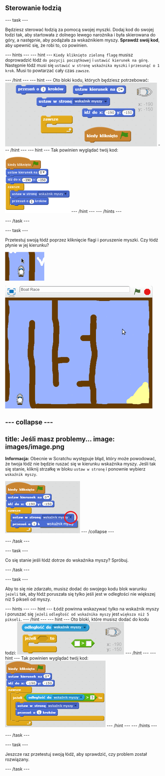 ## Sterowanie łodzią

--- task ---

Będziesz sterować łodzią za pomocą swojej myszki. Dodaj kod do swojej łodzi tak, aby startowała z dolnego lewego narożnika i była skierowana do góry, a następnie, aby podążała za wskaźnikiem myszy. **Sprawdź swój kod**, aby upewnić się, że robi to, co powinien.

--- hints --- --- hint --- `Kiedy kliknięto zieloną flagę` musisz doprowadzić łódź `do pozycji początkowej` i `ustawić kierunek na górę`. Następnie łódź musi się `ustawić w stronę wskaźnika myszki` i `przesunąć o 1 krok`. Musi to powtarzać cały czas `zawsze`.

--- /hint --- --- hint --- Oto bloki kodu, których będziesz potrzebować: ![screenshot](images/boat-move-blocks.png) --- /hint --- --- hint --- Tak powinien wyglądać twój kod: ![screenshot](images/boat-move-code.png) --- /hint --- --- /hints ---

--- /task ---

--- task ---

Przetestuj swoją łódź poprzez kliknięcie flagi i poruszenie myszki. Czy łódź płynie w jej kierunku?

![screenshot](images/boat-mouse.png)

![screenshot](images/boat-pointer-test-anim.gif)

--- collapse ---
---
title: Jeśli masz problemy...
image: images/image.png
---

**Informacja:** Obecnie w Scratchu występuje błąd, który może powodować, że twoja łódź nie będzie ruszać się w kierunku wskaźnika myszy. Jeśli tak się stanie, kliknij strzałkę w bloku `ustaw w stronę` i ponownie wybierz `wskaźnik myszy`.

![screenshot](images/boat-bug.png) --- /collapse ---

--- /task ---

--- task ---

Co się stanie jeśli łódź dotrze do wskaźnika myszy? Spróbuj.

--- /task ---

--- task ---

Aby to się nie zdarzało, musisz dodać do swojego kodu blok warunku `jeżeli` tak, aby łódź poruszała się tylko jeśli jest w odległości nie większej niż 5 pikseli od myszy.

--- hints --- --- hint --- Łódź powinna wskazywać tylko na wskaźnik myszy i poruszać się `jeżeli` `odległość od wskaźnika myszy` jest `większa niż 5 pikseli`. --- /hint --- --- hint --- Oto bloki, które musisz dodać do kodu łodzi: ![screenshot](images/boat-pointer-blocks.png) --- /hint --- --- hint --- Tak powinien wyglądać twój kod: ![screenshot](images/boat-pointer-code.png) --- /hint --- --- /hints ---

--- /task ---

--- task ---

Jeszcze raz przetestuj swoją łódź, aby sprawdzić, czy problem został rozwiązany.

--- /task ---